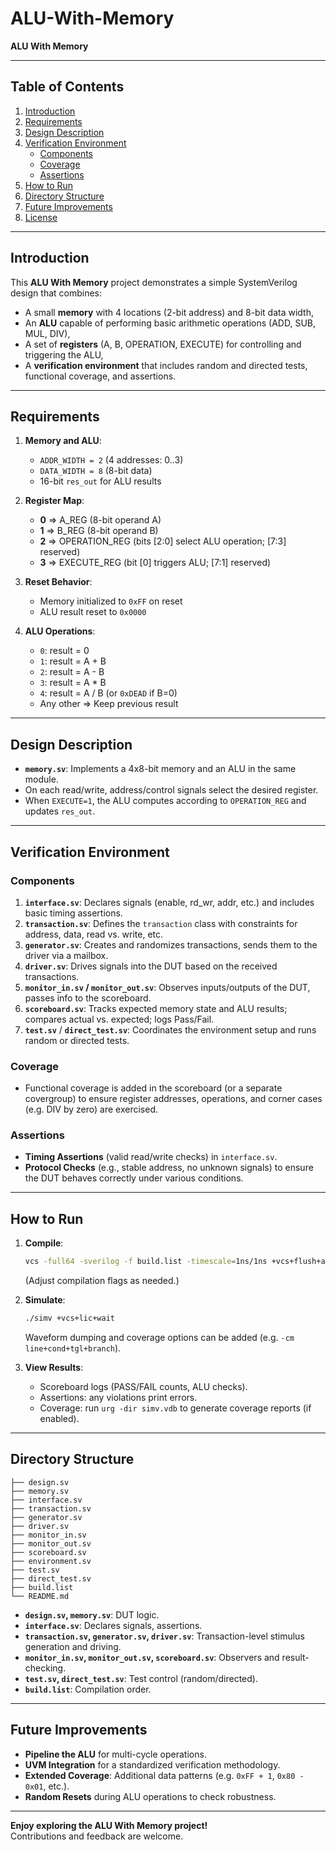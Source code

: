 # ALU-With-Memory

**ALU With Memory**

---

## Table of Contents
1. [Introduction](#introduction)  
2. [Requirements](#requirements)  
3. [Design Description](#design-description)  
4. [Verification Environment](#verification-environment)  
   - [Components](#components)  
   - [Coverage](#coverage)  
   - [Assertions](#assertions)  
5. [How to Run](#how-to-run)  
6. [Directory Structure](#directory-structure)  
7. [Future Improvements](#future-improvements)  
8. [License](#license)

---

## Introduction
This **ALU With Memory** project demonstrates a simple SystemVerilog design that combines:
- A small **memory** with 4 locations (2-bit address) and 8-bit data width,
- An **ALU** capable of performing basic arithmetic operations (ADD, SUB, MUL, DIV),
- A set of **registers** (A, B, OPERATION, EXECUTE) for controlling and triggering the ALU,
- A **verification environment** that includes random and directed tests, functional coverage, and assertions.

---

## Requirements
1. **Memory and ALU**:
   - `ADDR_WIDTH = 2` (4 addresses: 0..3)  
   - `DATA_WIDTH = 8` (8-bit data)  
   - 16-bit `res_out` for ALU results

2. **Register Map**:
   - **0** => A_REG (8-bit operand A)  
   - **1** => B_REG (8-bit operand B)  
   - **2** => OPERATION_REG (bits [2:0] select ALU operation; [7:3] reserved)  
   - **3** => EXECUTE_REG (bit [0] triggers ALU; [7:1] reserved)

3. **Reset Behavior**:
   - Memory initialized to `0xFF` on reset  
   - ALU result reset to `0x0000`

4. **ALU Operations**:
   - `0`: result = 0  
   - `1`: result = A + B  
   - `2`: result = A - B  
   - `3`: result = A * B  
   - `4`: result = A / B (or `0xDEAD` if B=0)  
   - Any other => Keep previous result

---

## Design Description
- **`memory.sv`**: Implements a 4x8-bit memory and an ALU in the same module.  
- On each read/write, address/control signals select the desired register.  
- When `EXECUTE=1`, the ALU computes according to `OPERATION_REG` and updates `res_out`.

---

## Verification Environment

### Components
1. **`interface.sv`**: Declares signals (enable, rd_wr, addr, etc.) and includes basic timing assertions.  
2. **`transaction.sv`**: Defines the `transaction` class with constraints for address, data, read vs. write, etc.  
3. **`generator.sv`**: Creates and randomizes transactions, sends them to the driver via a mailbox.  
4. **`driver.sv`**: Drives signals into the DUT based on the received transactions.  
5. **`monitor_in.sv` / `monitor_out.sv`**: Observes inputs/outputs of the DUT, passes info to the scoreboard.  
6. **`scoreboard.sv`**: Tracks expected memory state and ALU results; compares actual vs. expected; logs Pass/Fail.  
7. **`test.sv`** / **`direct_test.sv`**: Coordinates the environment setup and runs random or directed tests.

### Coverage
- Functional coverage is added in the scoreboard (or a separate covergroup) to ensure register addresses, operations, and corner cases (e.g. DIV by zero) are exercised.

### Assertions
- **Timing Assertions** (valid read/write checks) in `interface.sv`.  
- **Protocol Checks** (e.g., stable address, no unknown signals) to ensure the DUT behaves correctly under various conditions.

---

## How to Run
1. **Compile**:
   ```bash
   vcs -full64 -sverilog -f build.list -timescale=1ns/1ns +vcs+flush+all +warn=all
   ```
   (Adjust compilation flags as needed.)

2. **Simulate**:
   ```bash
   ./simv +vcs+lic+wait
   ```
   Waveform dumping and coverage options can be added (e.g. `-cm line+cond+tgl+branch`).

3. **View Results**:
   - Scoreboard logs (PASS/FAIL counts, ALU checks).  
   - Assertions: any violations print errors.  
   - Coverage: run `urg -dir simv.vdb` to generate coverage reports (if enabled).

---

## Directory Structure
```
├── design.sv
├── memory.sv
├── interface.sv
├── transaction.sv
├── generator.sv
├── driver.sv
├── monitor_in.sv
├── monitor_out.sv
├── scoreboard.sv
├── environment.sv
├── test.sv
├── direct_test.sv
├── build.list
└── README.md
```
- **`design.sv`, `memory.sv`**: DUT logic.  
- **`interface.sv`**: Declares signals, assertions.  
- **`transaction.sv`, `generator.sv`, `driver.sv`**: Transaction-level stimulus generation and driving.  
- **`monitor_in.sv`, `monitor_out.sv`, `scoreboard.sv`**: Observers and result-checking.  
- **`test.sv`, `direct_test.sv`**: Test control (random/directed).  
- **`build.list`**: Compilation order.

---

## Future Improvements
- **Pipeline the ALU** for multi-cycle operations.  
- **UVM Integration** for a standardized verification methodology.  
- **Extended Coverage**: Additional data patterns (e.g. `0xFF + 1`, `0x80 - 0x01`, etc.).  
- **Random Resets** during ALU operations to check robustness.

---

**Enjoy exploring the ALU With Memory project!**  
Contributions and feedback are welcome.

